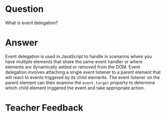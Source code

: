 # Question

What is event delegation?

# Answer

Event delegation is used in JavaScript to handle in scenarios where you have multiple elements that share the same event handler or where elements are dynamically added or removed from the DOM. Event delegation involves attaching a single event listener to a parent element that will react to events triggered by its child elements. The event listener on the parent element can then examine the `event.target` property to determine which child element triggered the event and take appropriate action.

# Teacher Feedback
